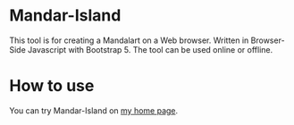 # Mandar-Island
This tool is for creating a Mandalart on a Web browser.
Written in Browser-Side Javascript with Bootstrap 5.
The tool can be used online or offline.

# How to use
You can try Mandar-Island on [my home page](https://karapo.net/mandarisland/index.html).